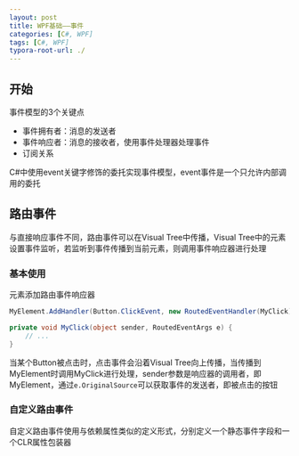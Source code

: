 ```yaml
---
layout: post
title: WPF基础——事件
categories: [C#, WPF]
tags: [C#, WPF]
typora-root-url: ./
---
```


## 开始

事件模型的3个关键点

-   事件拥有者：消息的发送者
-   事件响应者：消息的接收者，使用事件处理器处理事件
-   订阅关系

C#中使用event关键字修饰的委托实现事件模型，event事件是一个只允许内部调用的委托

## 路由事件

与直接响应事件不同，路由事件可以在Visual Tree中传播，Visual Tree中的元素设置事件监听，若监听到事件传播到当前元素，则调用事件响应器进行处理

### 基本使用

元素添加路由事件响应器

```c#
MyElement.AddHandler(Button.ClickEvent, new RoutedEventHandler(MyClick));

private void MyClick(object sender, RoutedEventArgs e) {
    // ...
}
```

当某个Button被点击时，点击事件会沿着Visual Tree向上传播，当传播到MyElement时调用MyClick进行处理，sender参数是响应器的调用者，即MyElement，通过`e.OriginalSource`可以获取事件的发送者，即被点击的按钮

### 自定义路由事件

自定义路由事件使用与依赖属性类似的定义形式，分别定义一个静态事件字段和一个CLR属性包装器
